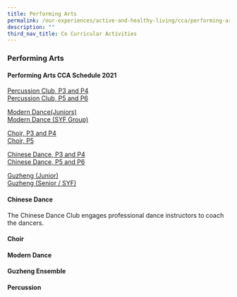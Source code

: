 ```yaml
---
title: Performing Arts
permalink: /our-experiences/active-and-healthy-living/cca/performing-arts/
description: ""
third_nav_title: Co Curricular Activities
---
```

### **Performing Arts**
#### **Performing Arts CCA Schedule 2021**
[Percussion Club, P3 and P4](https://drive.google.com/file/d/1Rql_Y2wkhBUFl9CoH-HUl4pbuQGkfiR2/view?usp=sharing)<br>
[Percussion Club, P5 and P6](https://drive.google.com/file/d/1wgTu1JInY128y4FbWrBailPc35GpU2Fb/view?usp=sharing)

[Modern Dance(Juniors)](https://drive.google.com/file/d/1goMpfgSsArMwHIeEIM-NJHK8kUVjPEUU/view?usp=sharing)<br>
[Modern Dance (SYF Group)](https://drive.google.com/file/d/1NUoaDeXTUR5jU4aKqjRgh6kH1L93itq-/view?usp=sharing)

[Choir, P3 and P4](https://drive.google.com/file/d/1U6JO4m45NM9cwjYZetGd0vp0k9kQxJpb/view?usp=sharing)<br>
[Choir, P5](https://drive.google.com/file/d/1Z82FAD8S42llp0xvfdNgKpiR4QuWeAM1/view?usp=sharing)

[Chinese Dance, P3 and P4](https://drive.google.com/file/d/1fgLyOd2Eo6ORXaq_iJCwmB6-288ykIa3/view?usp=sharing)<br>
[Chinese Dance, P5 and P6](https://drive.google.com/file/d/1k8SkmPFglPLZCrrUW0trE70v3G9JVBK2/view?usp=sharing)

[Guzheng (Junior)](https://drive.google.com/file/d/1Qeasjp4_AzcC3O7EXa3OhS7_6idensKC/view?usp=sharing)<br>
[Guzheng (Senior / SYF)](https://drive.google.com/file/d/1cpTah4L0oK9nhyMWNIAobqmM1lJ99Vmt/view?usp=sharing)

#### **Chinese Dance**
The Chinese Dance Club engages professional dance instructors to coach the dancers.

#### **Choir**


#### **Modern Dance**


#### **Guzheng Ensemble**


#### **Percussion**

